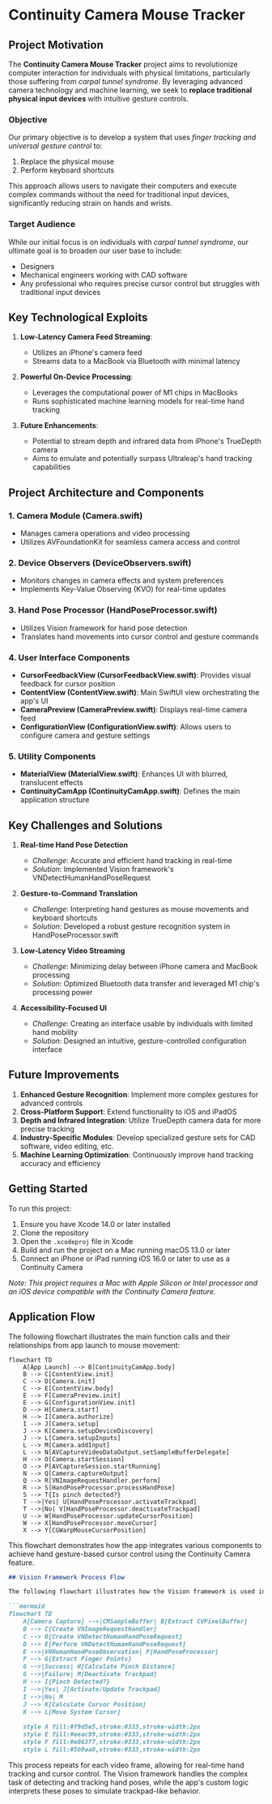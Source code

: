 # Continuity Camera Mouse Tracker

## Project Motivation

The **Continuity Camera Mouse Tracker** project aims to revolutionize computer interaction for individuals with physical limitations, particularly those suffering from *carpal tunnel syndrome*. By leveraging advanced camera technology and machine learning, we seek to **replace traditional physical input devices** with intuitive gesture controls.

### Objective

Our primary objective is to develop a system that uses *finger tracking and universal gesture control* to:
1. Replace the physical mouse
2. Perform keyboard shortcuts

This approach allows users to navigate their computers and execute complex commands without the need for traditional input devices, significantly reducing strain on hands and wrists.

### Target Audience

While our initial focus is on individuals with *carpal tunnel syndrome*, our ultimate goal is to broaden our user base to include:
- Designers
- Mechanical engineers working with CAD software
- Any professional who requires precise cursor control but struggles with traditional input devices

## Key Technological Exploits

1. **Low-Latency Camera Feed Streaming**: 
   - Utilizes an iPhone's camera feed
   - Streams data to a MacBook via Bluetooth with minimal latency

2. **Powerful On-Device Processing**:
   - Leverages the computational power of M1 chips in MacBooks
   - Runs sophisticated machine learning models for real-time hand tracking

3. **Future Enhancements**:
   - Potential to stream depth and infrared data from iPhone's TrueDepth camera
   - Aims to emulate and potentially surpass Ultraleap's hand tracking capabilities

## Project Architecture and Components

### 1. Camera Module (Camera.swift)
- Manages camera operations and video processing
- Utilizes AVFoundationKit for seamless camera access and control

### 2. Device Observers (DeviceObservers.swift)
- Monitors changes in camera effects and system preferences
- Implements Key-Value Observing (KVO) for real-time updates

### 3. Hand Pose Processor (HandPoseProcessor.swift)
- Utilizes Vision framework for hand pose detection
- Translates hand movements into cursor control and gesture commands

### 4. User Interface Components
- **CursorFeedbackView (CursorFeedbackView.swift)**: Provides visual feedback for cursor position
- **ContentView (ContentView.swift)**: Main SwiftUI view orchestrating the app's UI
- **CameraPreview (CameraPreview.swift)**: Displays real-time camera feed
- **ConfigurationView (ConfigurationView.swift)**: Allows users to configure camera and gesture settings

### 5. Utility Components
- **MaterialView (MaterialView.swift)**: Enhances UI with blurred, translucent effects
- **ContinuityCamApp (ContinuityCamApp.swift)**: Defines the main application structure

## Key Challenges and Solutions

1. **Real-time Hand Pose Detection**
   - *Challenge*: Accurate and efficient hand tracking in real-time
   - *Solution*: Implemented Vision framework's VNDetectHumanHandPoseRequest

2. **Gesture-to-Command Translation**
   - *Challenge*: Interpreting hand gestures as mouse movements and keyboard shortcuts
   - *Solution*: Developed a robust gesture recognition system in HandPoseProcessor.swift

3. **Low-Latency Video Streaming**
   - *Challenge*: Minimizing delay between iPhone camera and MacBook processing
   - *Solution*: Optimized Bluetooth data transfer and leveraged M1 chip's processing power

4. **Accessibility-Focused UI**
   - *Challenge*: Creating an interface usable by individuals with limited hand mobility
   - *Solution*: Designed an intuitive, gesture-controlled configuration interface

## Future Improvements

1. **Enhanced Gesture Recognition**: Implement more complex gestures for advanced controls
2. **Cross-Platform Support**: Extend functionality to iOS and iPadOS
3. **Depth and Infrared Integration**: Utilize TrueDepth camera data for more precise tracking
4. **Industry-Specific Modules**: Develop specialized gesture sets for CAD software, video editing, etc.
5. **Machine Learning Optimization**: Continuously improve hand tracking accuracy and efficiency

## Getting Started

To run this project:

1. Ensure you have Xcode 14.0 or later installed
2. Clone the repository
3. Open the `.xcodeproj` file in Xcode
4. Build and run the project on a Mac running macOS 13.0 or later
5. Connect an iPhone or iPad running iOS 16.0 or later to use as a Continuity Camera

*Note: This project requires a Mac with Apple Silicon or Intel processor and an iOS device compatible with the Continuity Camera feature.*


## Application Flow

The following flowchart illustrates the main function calls and their relationships from app launch to mouse movement:

```mermaid
flowchart TD
    A[App Launch] --> B[ContinuityCamApp.body]
    B --> C[ContentView.init]
    C --> D[Camera.init]
    C --> E[ContentView.body]
    E --> F[CameraPreview.init]
    E --> G[ConfigurationView.init]
    D --> H[Camera.start]
    H --> I[Camera.authorize]
    I --> J[Camera.setup]
    J --> K[Camera.setupDeviceDiscovery]
    J --> L[Camera.setupInputs]
    L --> M[Camera.addInput]
    L --> N[AVCaptureVideoDataOutput.setSampleBufferDelegate]
    H --> O[Camera.startSession]
    O --> P[AVCaptureSession.startRunning]
    N --> Q[Camera.captureOutput]
    Q --> R[VNImageRequestHandler.perform]
    R --> S[HandPoseProcessor.processHandPose]
    S --> T{Is pinch detected?}
    T -->|Yes| U[HandPoseProcessor.activateTrackpad]
    T -->|No| V[HandPoseProcessor.deactivateTrackpad]
    U --> W[HandPoseProcessor.updateCursorPosition]
    W --> X[HandPoseProcessor.moveCursor]
    X --> Y[CGWarpMouseCursorPosition]
```

This flowchart demonstrates how the app integrates various components to achieve hand gesture-based cursor control using the Continuity Camera feature.


```markdown
## Vision Framework Process Flow

The following flowchart illustrates how the Vision framework is used in this app for hand pose detection and cursor control:

```mermaid
flowchart TD
    A[Camera Capture] -->|CMSampleBuffer| B[Extract CVPixelBuffer]
    B --> C[Create VNImageRequestHandler]
    C --> D[Create VNDetectHumanHandPoseRequest]
    D --> E[Perform VNDetectHumanHandPoseRequest]
    E -->|VNHumanHandPoseObservation| F[HandPoseProcessor]
    F --> G{Extract Finger Points}
    G -->|Success| H[Calculate Pinch Distance]
    G -->|Failure| M[Deactivate Trackpad]
    H --> I{Pinch Detected?}
    I -->|Yes| J[Activate/Update Trackpad]
    I -->|No| M
    J --> K[Calculate Cursor Position]
    K --> L[Move System Cursor]
    
    style A fill:#f9d5e5,stroke:#333,stroke-width:2px
    style E fill:#eeac99,stroke:#333,stroke-width:2px
    style F fill:#e06377,stroke:#333,stroke-width:2px
    style L fill:#5b9aa0,stroke:#333,stroke-width:2px
```

This process repeats for each video frame, allowing for real-time hand tracking and cursor control. The Vision framework handles the complex task of detecting and tracking hand poses, while the app's custom logic interprets these poses to simulate trackpad-like behavior.
```



